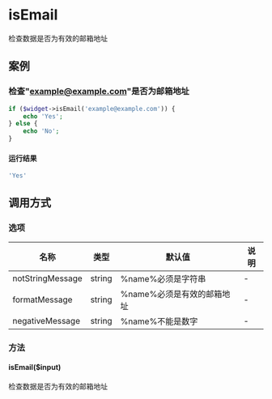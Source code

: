 isEmail
=======

检查数据是否为有效的邮箱地址

案例
----

### 检查"example@example.com"是否为邮箱地址
```php
if ($widget->isEmail('example@example.com')) {
    echo 'Yes';
} else {
    echo 'No';
}
```

#### 运行结果
```php
'Yes'
```

调用方式
--------

### 选项

| 名称              | 类型    | 默认值                           | 说明                                             |
|-------------------|---------|----------------------------------|--------------------------------------------------|
| notStringMessage  | string  | %name%必须是字符串               | -                                                |
| formatMessage     | string  | %name%必须是有效的邮箱地址       | -                                                |
| negativeMessage   | string  | %name%不能是数字                 | -                                                |

### 方法

#### isEmail($input)
检查数据是否为有效的邮箱地址
